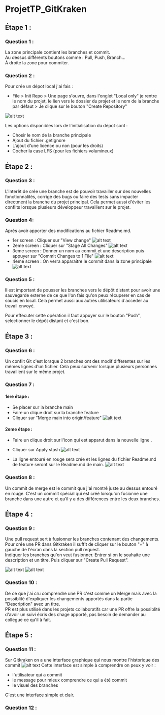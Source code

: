 # ProjetTP_GitKraken

 ## Étape 1 :
### Question 1 :
La zone principale contient les branches et commit. </br>
Au dessus différents boutons comme : Pull, Push, Branch... </br>
À droite la zone pour commiter.

### Question 2 :

Pour crée un dépot local j'ai fais : </br>
- File > Init Repo > Une page s'ouvre, dans l'onglet "Local only" je rentre le nom du projet, le lien vers le dossier du projet  et le nom de la branche par défaut > Je clique sur le bouton "Create Repository"
                
![alt text](Init.png)

Les options disponibles lors de l'initialisation du dépot sont : 
- Chosir le nom de la branche principale
- Ajout du fichier .getignore
- L'ajout d'une licence ou non (pour les droits)
- Cocher la case LFS (pour les fichiers volumineux)

## Étape 2 :
### Question 3 : 
L'interêt de crée une branche est de pouvoir travailler sur des nouvelles fonctionnalités, corrigé des bugs ou faire des tests sans impacter directment la branche du projet principal. 
Cela permet aussi d'éviter les conflits lorsque plusieurs développeur travaillent sur le projet.

### Question 4: 
Après avoir apporter des modifications au fichier Readme.md.
- 1er screen : Cliquer sur "View change" 
![alt text](commit1.png) 
- 2eme screen : Cliquer sur "Stage All Changes"
![alt text](commit2.png)
- 3eme screen : Donner un nom au commit et une description puis appuyer sur "Commit Changes to 1 File"
![alt text](commit3.png)
- 4eme screen : On verra apparaitre le commit dans la zone principale
![alt text](commit4.png)

### Question 5 :

Il est important de pousser les branches vers le dépôt distant pour avoir une sauvegarde externe de ce que l'on fais qu'on peux récuperer en cas de soucis en local. Cela permet aussi aux autres utilisateurs d'acceder au travail envoyé. 

Pour effecuter cette opération il faut appuyer sur le bouton "Push", selectionner le dépôt distant et c'est bon.

## Étape 3 :

### Question 6 :
Un conflit Git c'est lorsque 2 branches ont des modif differentes sur les mêmes lignes d'un fichier. Cela peux survenir lorsque plusieurs personnes travaillent sur le même projet.

### Question 7 : 

#### 1ere étape :
- Se placer sur la branche main
- Faire un clique droit sur la branche feature 
- Cliquer sur "Merge main into origin/feature"
![alt text](merge1.png)

#### 2eme étape :
- Faire un clique droit sur l'icon qui est apparut dans la nouvelle ligne .
- Cliquer sur Apply stash
![alt text](merge2.png)

- La ligne entouré en rouge sera crée et les lignes du fichier Readme.md de feature seront sur le Readme.md de main.
![alt text](merge3.png)

### Question 8 : 

Un commit de merge est le commit que j'ai montré juste au dessus entouré en rouge. C'est un commit spécial qui est créé lorsqu'on fusionne une branche dans une autre et qu’il y a des différences entre les deux branches.

## Étape 4 :

### Question 9 : 

Une pull request sert à fusionner les branches contenant des changements.
Pour crée une PR dans Gitkraken il suffit de cliquer sur le bouton "+" à gauche de l'écran dans la section pull request. </br>
Indiquer les branches qu'on veut fusionner.
Entrer si on le souhaite une description et un titre.
Puis cliquer sur "Create Pull Request".

![alt text](pr3.png)
![alt text](pr4.png)
### Question 10 : 

De ce que j'ai cru comprendre une PR c'est comme un Merge mais avec la possiblité d'expliquer les changements apportés dans la partie "Description" avec un titre. </br>
PR est plus utilisé dans les projets collaboratifs car une PR offre la possiblité d'avoir un suivi écris des chage apporté, pas besoin de demander au collegue ce qu'il à fait.

## Étape 5 :

### Question 11 :

Sur Gitkraken on a une interface graphique qui nous montre l'historique des commit 
![alt text](historique.png)
Cette interface est simple à comprendre on peux y voir :
- l'utilisateur qui a commit
- le message pour mieux comprendre ce qui a été commit
- le visuel des branches

C'est une interface simple et clair.

### Question 12 : 

